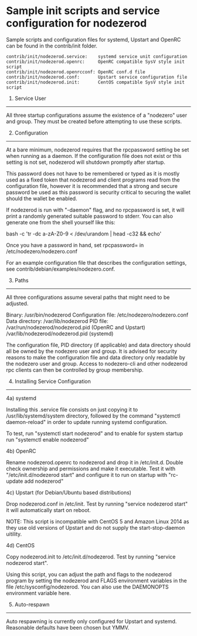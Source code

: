 Sample init scripts and service configuration for nodezerod
==========================================================

Sample scripts and configuration files for systemd, Upstart and OpenRC
can be found in the contrib/init folder.

    contrib/init/nodezerod.service:    systemd service unit configuration
    contrib/init/nodezerod.openrc:     OpenRC compatible SysV style init script
    contrib/init/nodezerod.openrcconf: OpenRC conf.d file
    contrib/init/nodezerod.conf:       Upstart service configuration file
    contrib/init/nodezerod.init:       CentOS compatible SysV style init script

1. Service User
---------------------------------

All three startup configurations assume the existence of a "nodezero" user
and group.  They must be created before attempting to use these scripts.

2. Configuration
---------------------------------

At a bare minimum, nodezerod requires that the rpcpassword setting be set
when running as a daemon.  If the configuration file does not exist or this
setting is not set, nodezerod will shutdown promptly after startup.

This password does not have to be remembered or typed as it is mostly used
as a fixed token that nodezerod and client programs read from the configuration
file, however it is recommended that a strong and secure password be used
as this password is security critical to securing the wallet should the
wallet be enabled.

If nodezerod is run with "-daemon" flag, and no rpcpassword is set, it will
print a randomly generated suitable password to stderr.  You can also
generate one from the shell yourself like this:

bash -c 'tr -dc a-zA-Z0-9 < /dev/urandom | head -c32 && echo'

Once you have a password in hand, set rpcpassword= in /etc/nodezero/nodezero.conf

For an example configuration file that describes the configuration settings,
see contrib/debian/examples/nodezero.conf.

3. Paths
---------------------------------

All three configurations assume several paths that might need to be adjusted.

Binary:              /usr/bin/nodezerod
Configuration file:  /etc/nodezero/nodezero.conf
Data directory:      /var/lib/nodezerod
PID file:            /var/run/nodezerod/nodezerod.pid (OpenRC and Upstart)
                     /var/lib/nodezerod/nodezerod.pid (systemd)

The configuration file, PID directory (if applicable) and data directory
should all be owned by the nodezero user and group.  It is advised for security
reasons to make the configuration file and data directory only readable by the
nodezero user and group.  Access to nodezero-cli and other nodezerod rpc clients
can then be controlled by group membership.

4. Installing Service Configuration
-----------------------------------

4a) systemd

Installing this .service file consists on just copying it to
/usr/lib/systemd/system directory, followed by the command
"systemctl daemon-reload" in order to update running systemd configuration.

To test, run "systemctl start nodezerod" and to enable for system startup run
"systemctl enable nodezerod"

4b) OpenRC

Rename nodezerod.openrc to nodezerod and drop it in /etc/init.d.  Double
check ownership and permissions and make it executable.  Test it with
"/etc/init.d/nodezerod start" and configure it to run on startup with
"rc-update add nodezerod"

4c) Upstart (for Debian/Ubuntu based distributions)

Drop nodezerod.conf in /etc/init.  Test by running "service nodezerod start"
it will automatically start on reboot.

NOTE: This script is incompatible with CentOS 5 and Amazon Linux 2014 as they
use old versions of Upstart and do not supply the start-stop-daemon uitility.

4d) CentOS

Copy nodezerod.init to /etc/init.d/nodezerod. Test by running "service nodezerod start".

Using this script, you can adjust the path and flags to the nodezerod program by
setting the nodezerod and FLAGS environment variables in the file
/etc/sysconfig/nodezerod. You can also use the DAEMONOPTS environment variable here.

5. Auto-respawn
-----------------------------------

Auto respawning is currently only configured for Upstart and systemd.
Reasonable defaults have been chosen but YMMV.
